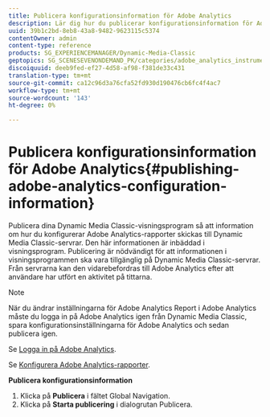 ```yaml
---
title: Publicera konfigurationsinformation för Adobe Analytics
description: Lär dig hur du publicerar konfigurationsinformation för Adobe Analytics.
uuid: 39b1c2bd-8eb8-43a8-9482-9623115c5374
contentOwner: admin
content-type: reference
products: SG_EXPERIENCEMANAGER/Dynamic-Media-Classic
geptopics: SG_SCENESEVENONDEMAND_PK/categories/adobe_analytics_instrumentation_kit
discoiquuid: deeb9fed-ef27-4d58-af98-f381de33c431
translation-type: tm+mt
source-git-commit: ca12c96d3a76cfa52fd930d190476cb6fc4f4ac7
workflow-type: tm+mt
source-wordcount: '143'
ht-degree: 0%

---
```



# Publicera konfigurationsinformation för Adobe Analytics{#publishing-adobe-analytics-configuration-information}

Publicera dina Dynamic Media Classic-visningsprogram så att information om hur du konfigurerar Adobe Analytics-rapporter skickas till Dynamic Media Classic-servrar. Den här informationen är inbäddad i visningsprogram. Publicering är nödvändigt för att informationen i visningsprogrammen ska vara tillgänglig på Dynamic Media Classic-servrar. Från servrarna kan den vidarebefordras till Adobe Analytics efter att användare har utfört en aktivitet på tittarna.

>[!NOTE]
>
>När du ändrar inställningarna för Adobe Analytics Report i Adobe Analytics måste du logga in på Adobe Analytics igen från Dynamic Media Classic, spara konfigurationsinställningarna för Adobe Analytics och sedan publicera igen.

Se [Logga in på Adobe Analytics](log-analytics.md#log_in_to_adobe_analytics).

Se [Konfigurera Adobe Analytics-rapporter](configuring-analytics-reports.md#configuring_adobe_analytics_reports).

**Publicera konfigurationsinformation**

1. Klicka på **Publicera** i fältet Global Navigation.
1. Klicka på **Starta publicering** i dialogrutan Publicera.

